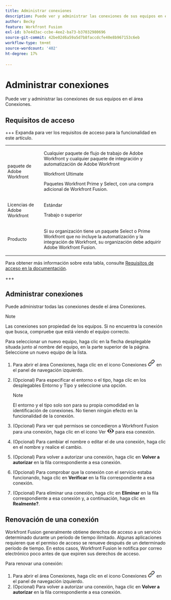 ```yaml
---
title: Administrar conexiones
description: Puede ver y administrar las conexiones de sus equipos en el área Conexiones.
author: Becky
feature: Workfront Fusion
exl-id: b7e4d3ac-ccbe-4ee2-ba73-b37032980696
source-git-commit: 42be02d6a59a5d7b8faccdcfe40e8b967153c6eb
workflow-type: tm+mt
source-wordcount: '402'
ht-degree: 17%

---
```


# Administrar conexiones

Puede ver y administrar las conexiones de sus equipos en el área Conexiones.

## Requisitos de acceso

+++ Expanda para ver los requisitos de acceso para la funcionalidad en este artículo.

<table style="table-layout:auto">
 <col> 
 <col> 
 <tbody> 
  <tr> 
   <td role="rowheader">paquete de Adobe Workfront</td> 
   <td> <p>Cualquier paquete de flujo de trabajo de Adobe Workfront y cualquier paquete de integración y automatización de Adobe Workfront</p><p>Workfront Ultimate</p><p>Paquetes Workfront Prime y Select, con una compra adicional de Workfront Fusion.</p> </td> 
  </tr> 
  <tr data-mc-conditions=""> 
   <td role="rowheader">Licencias de Adobe Workfront</td> 
   <td> <p>Estándar</p><p>Trabajo o superior</p> </td> 
  </tr> 
  <tr> 
   <td role="rowheader">Producto</td> 
   <td>
   <p>Si su organización tiene un paquete Select o Prime Workfront que no incluye la automatización y la integración de Workfront, su organización debe adquirir Adobe Workfront Fusion.</li></ul>
   </td> 
  </tr>
 </tbody> 
</table>

Para obtener más información sobre esta tabla, consulte [Requisitos de acceso en la documentación](/help/workfront-fusion/references/licenses-and-roles/access-level-requirements-in-documentation.md).

+++

## Administrar conexiones

Puede administrar todas las conexiones desde el área Conexiones.

>[!NOTE]
>
>Las conexiones son propiedad de los equipos. Si no encuentra la conexión que busca, compruebe que está viendo el equipo correcto.
>
>Para seleccionar un nuevo equipo, haga clic en la flecha desplegable situada junto al nombre del equipo, en la parte superior de la página. Seleccione un nuevo equipo de la lista.

1. Para abrir el área Conexiones, haga clic en el icono Conexiones ![Conexiones](assets/connections-icon.png) en el panel de navegación izquierdo.
1. (Opcional) Para especificar el entorno o el tipo, haga clic en los desplegables Entorno y Tipo y seleccione una opción.

   >[!NOTE]
   >
   >El entorno y el tipo solo son para su propia comodidad en la identificación de conexiones. No tienen ningún efecto en la funcionalidad de la conexión.

1. (Opcional) Para ver qué permisos se concedieron a Workfront Fusion para una conexión, haga clic en el icono Ver ![Ver permisos de conexión](assets/view-connection-permissions.png) para esa conexión.
1. (Opcional) Para cambiar el nombre o editar el de una conexión, haga clic en el nombre y realice el cambio.
1. (Opcional) Para volver a autorizar una conexión, haga clic en **Volver a autorizar** en la fila correspondiente a esa conexión.
1. (Opcional) Para comprobar que la conexión con el servicio estaba funcionando, haga clic en **Verificar** en la fila correspondiente a esa conexión.
1. (Opcional) Para eliminar una conexión, haga clic en **Eliminar** en la fila correspondiente a esa conexión y, a continuación, haga clic en **Realmente?**.

## Renovación de una conexión

Workfront Fusion generalmente obtiene derechos de acceso a un servicio determinado durante un período de tiempo ilimitado. Algunas aplicaciones requieren que el permiso de acceso se renueve después de un determinado período de tiempo. En estos casos, Workfront Fusion le notifica por correo electrónico poco antes de que expiren sus derechos de acceso.

Para renovar una conexión:

1. Para abrir el área Conexiones, haga clic en el icono Conexiones ![Conexiones](assets/connections-icon.png) en el panel de navegación izquierdo.
1. (Opcional) Para volver a autorizar una conexión, haga clic en **Volver a autorizar** en la fila correspondiente a esa conexión.
